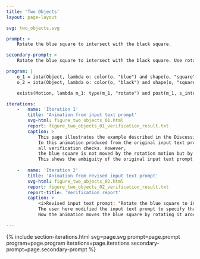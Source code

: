 ```yaml
---
title: 'Two Objects'
layout: page-layout

svg: two_objects.svg

prompt: >
    Rotate the blue square to intersect with the black square.

secondary-prompt: >
    Rotate the blue square to intersect with the black square. Use rotation only.

program: |
    o_1 = iota(Object, lambda o: color(o, "blue") and shape(o, "square"))
    o_2 = iota(Object, lambda o: color(o, "black") and shape(o, "square"))

    exists(Motion, lambda m_1: type(m_1, "rotate") and post(m_1, s_intersect(o_1, o_2)) and agent(m_1, o_1))

iterations:
    -   name: 'Iteration 1'
        title: 'Animation from input text prompt'
        svg-html: figure_two_objects_01.html
        report: figure_two_objects_01_verification_result.txt
        caption: >
            This page illustrates the example described in the Discussion section of the paper.
            In this animation produced from the original input text prompt, the blue square did end up intersecting with the black square, passing
            all verification checks. However,
            the blue square is not moved by the rotation motion but by an additional, unmentioned translation motion.
            This shows the ambiguity of the original input text prompt.
        
    -   name: 'Iteration 2'
        title: 'Animation from revised input text prompt'
        svg-html: figure_two_objects_02.html
        report: figure_two_objects_02_verification_result.txt
        report-title: 'Verification report'
        caption: >
            <i>Revised input text prompt: "Rotate the blue square to intersect with the black square. Use rotation only."</i><br><br>
            The user here modified the input text prompt to specify that only rotation should be used to move the blue square to intersect with the black square.
            Now the animation moves the blue square by rotating it around the midpoint between the two squares, matching the original intention of the user.

---
```


{% include section-iterations.html svg=page.svg prompt=page.prompt program=page.program iterations=page.iterations secondary-prompt=page.secondary-prompt %}
